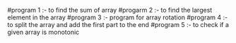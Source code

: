 #program 1 :- to find the sum of array
#progarm 2 :- to find the largest element in the array
#program 3 :- program for array rotation
#program 4 :- to split the array and add the first part to the end
#program 5 :- to check if a given array is monotonic
